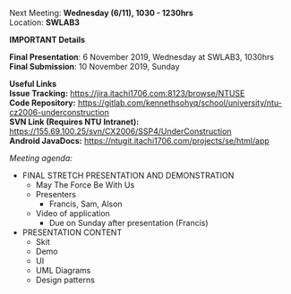 Next Meeting: __Wednesday (6/11), 1030 - 1230hrs__  
Location: __SWLAB3__  

__IMPORTANT Details__

__Final Presentation__: 6 November 2019, Wednesday at SWLAB3, 1030hrs  
__Final Submission__: 10 November 2019, Sunday

__Useful Links__  
__Issue Tracking:__ https://jira.itachi1706.com:8123/browse/NTUSE  
__Code Repository:__ https://gitlab.com/kennethsohyq/school/university/ntu-cz2006-underconstruction  
__SVN Link (Requires NTU Intranet):__ https://155.69.100.25/svn/CX2006/SSP4/UnderConstruction  
__Android JavaDocs:__ https://ntugit.itachi1706.com/projects/se/html/app

*Meeting agenda:*
- FINAL STRETCH PRESENTATION AND DEMONSTRATION
    + May The Force Be With Us
    + Presenters
        + Francis, Sam, Alson
    + Video of application
        + Due on Sunday after presentation (Francis)
- PRESENTATION CONTENT
    - Skit
    - Demo
    - UI
    - UML Diagrams
    - Design patterns

